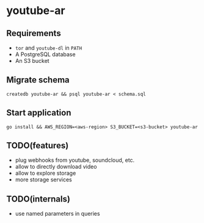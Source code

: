 # youtube-ar

## Requirements

* `tor` and `youtube-dl` in `PATH`
* A PostgreSQL database
* An S3 bucket

## Migrate schema

    createdb youtube-ar && psql youtube-ar < schema.sql

## Start application

    go install && AWS_REGION=<aws-region> S3_BUCKET=<s3-bucket> youtube-ar

## TODO(features)

* plug webhooks from youtube, soundcloud, etc.
* allow to directly download video
* allow to explore storage
* more storage services

## TODO(internals)

* use named parameters in queries
